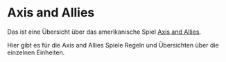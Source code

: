 # Axis and Allies

Das ist eine Übersicht über das amerikanische Spiel [Axis and Allies](http://de.wikipedia.org/wiki/Axis_%26_Allies).

Hier gibt es für die Axis and Allies Spiele Regeln und Übersichten über die einzelnen Einheiten.
